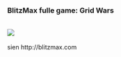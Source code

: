 ### BlitzMax fulle game: Grid Wars
<br/>
<img src="https://i0.wp.com/fossgames.com/wp-content/uploads/2016/01/Grid-Wars-a-Free-Arcade-Shooter-Game-free-version-of-Geometry-Wars-2.jpg?resize=360%2C270&ssl=1"><br/>
<br/>
sien http://blitzmax.com

